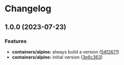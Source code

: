 # Changelog

## 1.0.0 (2023-07-23)


### Features

* **containers/alpine:** always build a version ([54f2671](https://github.com/RemkoMolier/homelab/commit/54f267143faf800db3e8234e26af2b02e6bb7d8e))
* **containers/alpine:** initial version ([3e6c363](https://github.com/RemkoMolier/homelab/commit/3e6c363e5764fc5695e4a3db906fcdcf710d9e8d))
